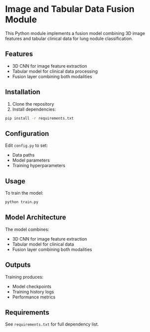 # Image and Tabular Data Fusion Module

This Python module implements a fusion model combining 3D image features and tabular clinical data for lung nodule classification.

## Features
- 3D CNN for image feature extraction
- Tabular model for clinical data processing
- Fusion layer combining both modalities

## Installation
1. Clone the repository
2. Install dependencies:
```bash
pip install -r requirements.txt
```

## Configuration
Edit `config.py` to set:
- Data paths
- Model parameters
- Training hyperparameters

## Usage
To train the model:
```bash
python train.py
```

## Model Architecture
The model combines:
- 3D CNN for image feature extraction
- Tabular model for clinical data
- Fusion layer combining both modalities

## Outputs
Training produces:
- Model checkpoints
- Training history logs
- Performance metrics

## Requirements
See `requirements.txt` for full dependency list.
